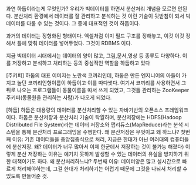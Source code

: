 과연 하둡이라는게 무엇인가?
우리가 빅데이터를 하면서 분산처리 개념을 모르면 안된다.
분산처리 환경에서 데이터를 잘 관리하고 분석하는 것 이런 기술이 뒷받침이 되서 빅데이터를 다룰 수 있는 것이다.
그 중에 대표적인 것이 하둡이다.

과거의 데이터는 정형화된 형태이다.
엑셀처럼 이미 필드 구조를 정해놓고, 이것 이것 정해서 틀에 맞춰 데이터를 넣어두었다. 그것이 RDBMS 이다. 

지금 빅데이터 시대에서는 데이터의 양이 많고, 그림,문서,영상 등 종류도 다양하다. 이를 저장하고 분석하고 처리하는 등의 중심적인 역할을 하둡하고 있다

[주키퍼]
하둡의 대표 이미지는 노란색 코끼리인데,
하둡은 만든 엔지니어의 아들이 가지고 놀던 코끼리인형이름이 하둡이고 이를 따다썻다.
여기서 코끼리를 사용하면서 그 뒤로 나오는 프로그램들이 동물이름을 따서 쓰게 되었고,
그것들 관리하는 ZooKeeper 주키퍼(동물원을 관리하는 사람)가 나오게 되었다.

[하둡]
하둡은 대용량의 데이터를 분산처리할 수 있는 자바기반의 오픈소스 프레임워크 이다.
하둡은 분산저장과 분산처리 기술이 탁월하며,
분산저장에는 HDFS(Hadoop Distributed File System)라는 데이터 저장소와 맵리듀스(MapReduce)라는 분석 시스템을 통해 분산처리 프로그래밍을 수행한다.
왜 분산저장은 무엇이고 왜 하느냐?
첫번째 이유: 기존 데이터들을 중앙집중식으로 처리, 지금은 한대가 아닌 여러대의 컴퓨터들에 분산저장. 왜? 데이터가 너무 많아서 이제 한군데서 저장하는 것이 불가능 해졌다)
이렇게 분산 저장하는 이유는 예기치 못하게 발생할 수 있는 데이터의 유실을 방지하기 위한 대책이기도 하다.
왜 분산처리하느냐?
두번째 이유: 데이터양은 많고 실시간으로 빠르게 처리해야하는데, 그걸 한대가 처리하기는 어렵기 때문에 그것을 나눠서 처리할 수 있도록 만들어준 것.
